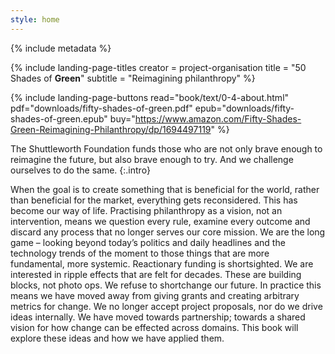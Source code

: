 ```yaml
---
style: home
---
```


{% include metadata %}

{% include landing-page-titles
   creator = project-organisation
   title = "50 Shades of **Green**"
   subtitle = "Reimagining philanthropy"
%}

{% include landing-page-buttons
   read="book/text/0-4-about.html"
   pdf="downloads/fifty-shades-of-green.pdf"
   epub="downloads/fifty-shades-of-green.epub"
   buy="https://www.amazon.com/Fifty-Shades-Green-Reimagining-Philanthropy/dp/1694497119"
%}

The Shuttleworth Foundation funds those who are not only brave enough to reimagine the future, but also brave enough to try. And we challenge ourselves to do the same.
{:.intro}

When the goal is to create something that is beneficial for the world, rather than beneficial for the market, everything gets reconsidered. This has become our way of life. Practising philanthropy as a vision, not an intervention, means we question every rule, examine every outcome and discard any process that no longer serves our core mission. We are the long game – looking beyond today’s politics and daily headlines and the technology trends of the moment to those things that are more fundamental, more systemic. Reactionary funding is shortsighted. We are interested in ripple effects that are felt for decades. These are building blocks, not photo ops. We refuse to shortchange our future. In practice this means we have moved away from giving grants and creating arbitrary metrics for change. We no longer accept project proposals, nor do we drive ideas internally. We have moved towards partnership; towards a shared vision for how change can be effected across domains. This book will explore these ideas and how we have applied them.
